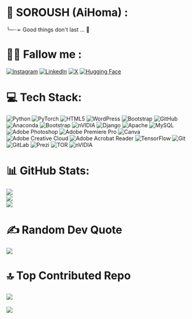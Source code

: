 # 🤗 SOROUSH (AiHoma) :
  ╰─┈➢ Good things don't last ... 🪽

# 🧑‍💻 Fallow me :
[![Instagram](https://img.shields.io/badge/Instagram-%23E4405F.svg?logo=Instagram&logoColor=white)](https://instagram.com/aihoma) [![LinkedIn](https://img.shields.io/badge/LinkedIn-%230077B5.svg?logo=linkedin&logoColor=white)](https://linkedin.com/in/aihoma/) [![X](https://img.shields.io/badge/X-black.svg?logo=X&logoColor=white)](https://x.com/https://x.com/Ai_Homa) [![Hugging Face](https://img.shields.io/badge/Hugging%20Face-%23FFD21E.svg?logo=huggingface&logoColor=black)](https://huggingface.co/AiHoma)

# 💻 Tech Stack:
![Python](https://img.shields.io/badge/python-3670A0?style=for-the-badge&logo=python&logoColor=ffdd54) ![PyTorch](https://img.shields.io/badge/PyTorch-%23EE4C2C.svg?style=for-the-badge&logo=PyTorch&logoColor=white) ![HTML5](https://img.shields.io/badge/html5-%23E34F26.svg?style=for-the-badge&logo=html5&logoColor=white) ![WordPress](https://img.shields.io/badge/WordPress-%23117AC9.svg?style=for-the-badge&logo=WordPress&logoColor=white) ![Bootstrap](https://img.shields.io/badge/bootstrap-%238511FA.svg?style=for-the-badge&logo=bootstrap&logoColor=white) ![GitHub](https://img.shields.io/badge/github-%23121011.svg?style=for-the-badge&logo=github&logoColor=white) ![Anaconda](https://img.shields.io/badge/Anaconda-%2344A833.svg?style=for-the-badge&logo=anaconda&logoColor=white) ![Bootstrap](https://img.shields.io/badge/bootstrap-%238511FA.svg?style=for-the-badge&logo=bootstrap&logoColor=white) ![nVIDIA](https://img.shields.io/badge/cuda-000000.svg?style=for-the-badge&logo=nVIDIA&logoColor=green) ![Django](https://img.shields.io/badge/django-%23092E20.svg?style=for-the-badge&logo=django&logoColor=white) ![Apache](https://img.shields.io/badge/apache-%23D42029.svg?style=for-the-badge&logo=apache&logoColor=white) ![MySQL](https://img.shields.io/badge/mysql-4479A1.svg?style=for-the-badge&logo=mysql&logoColor=white) ![Adobe Photoshop](https://img.shields.io/badge/adobe%20photoshop-%2331A8FF.svg?style=for-the-badge&logo=adobe%20photoshop&logoColor=white) ![Adobe Premiere Pro](https://img.shields.io/badge/Adobe%20Premiere%20Pro-9999FF.svg?style=for-the-badge&logo=Adobe%20Premiere%20Pro&logoColor=white) ![Canva](https://img.shields.io/badge/Canva-%2300C4CC.svg?style=for-the-badge&logo=Canva&logoColor=white) ![Adobe Creative Cloud](https://img.shields.io/badge/Adobe%20Creative%20Cloud-DA1F26.svg?style=for-the-badge&logo=Adobe%20Creative%20Cloud&logoColor=white) ![Adobe Acrobat Reader](https://img.shields.io/badge/Adobe%20Acrobat%20Reader-EC1C24.svg?style=for-the-badge&logo=Adobe%20Acrobat%20Reader&logoColor=white) ![TensorFlow](https://img.shields.io/badge/TensorFlow-%23FF6F00.svg?style=for-the-badge&logo=TensorFlow&logoColor=white) ![Git](https://img.shields.io/badge/git-%23F05033.svg?style=for-the-badge&logo=git&logoColor=white) ![GitLab](https://img.shields.io/badge/gitlab-%23181717.svg?style=for-the-badge&logo=gitlab&logoColor=white) ![Prezi](https://img.shields.io/badge/Prezi-%23000000.svg?style=for-the-badge&logo=Prezi&logoColor=white) ![TOR](https://img.shields.io/badge/tor-%237E4798.svg?style=for-the-badge&logo=tor-project&logoColor=white) ![nVIDIA](https://img.shields.io/badge/nVIDIA-%2376B900.svg?style=for-the-badge&logo=nVIDIA&logoColor=white)
# 📊 GitHub Stats:
![](https://github-readme-stats.vercel.app/api?username=Aihoma&theme=radical&hide_border=false&include_all_commits=true&count_private=false)<br/>
![](https://github-readme-streak-stats.herokuapp.com/?user=Aihoma&theme=radical&hide_border=false)<br/>
![](https://github-readme-stats.vercel.app/api/top-langs/?username=Aihoma&theme=radical&hide_border=false&include_all_commits=true&count_private=false&layout=compact)

# ✍️ Random Dev Quote
![](https://quotes-github-readme.vercel.app/api?type=vetical&theme=tokyonight)

# 🔝 Top Contributed Repo
![](https://github-contributor-stats.vercel.app/api?username=Aihoma&limit=5&theme=tokyonight&combine_all_yearly_contributions=true)
---
[![](https://visitcount.itsvg.in/api?id=Aihoma&icon=5&color=10)](https://visitcount.itsvg.in)

